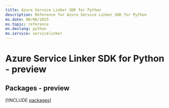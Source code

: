 ```yaml
---
title: Azure Service Linker SDK for Python
description: Reference for Azure Service Linker SDK for Python
ms.date: 08/08/2025
ms.topic: reference
ms.devlang: python
ms.service: servicelinker
---
```

# Azure Service Linker SDK for Python - preview
## Packages - preview
[!INCLUDE [packages](service-linker-index.md)]